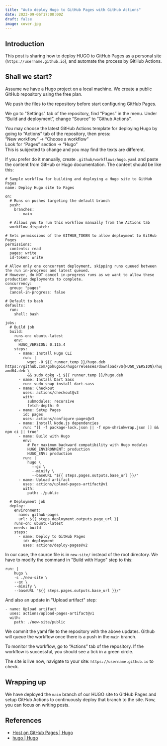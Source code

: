 ```yaml
---
title: "Auto deploy Hugo to GitHub Pages with GitHub Actions"
date: 2023-09-06T17:00:00Z
draft: false
image: cover.jpg
---
```


## Introduction

This post is sharing how to deploy HUGO to GitHub Pages as a personal site (`https://username.github.io`), and automate the process by GitHub Actions.

## Shall we start?
Assume we have a Hugo project on a local machine. We create a public GitHub repository using the free plan.

We push the files to the repository before start configuring GitHub Pages.

We go to "Settings" tab of the repository, find “Pages” in the menu. Under “Build and deployment”, change “Source” to “Github Actions”.

You may choose the latest GitHub Actions template for deploying Hugo by going to  “Actions” tab of the repository, then press:  
 “New workflow” → “Choose a workflow”  
 Look for “Pages” section → “Hugo”  
 This is subjected to change and you may find the texts are different.

If you prefer do it manually, create `.github/workflows/hugo.yaml` and paste the content from GitHub or Hugo documentation. The content should be like this:

```yaml{linenos=table}
# Sample workflow for building and deploying a Hugo site to GitHub Pages
name: Deploy Hugo site to Pages

on:
  # Runs on pushes targeting the default branch
  push:
    branches:
      - main

  # Allows you to run this workflow manually from the Actions tab
  workflow_dispatch:

# Sets permissions of the GITHUB_TOKEN to allow deployment to GitHub Pages
permissions:
  contents: read
  pages: write
  id-token: write

# Allow only one concurrent deployment, skipping runs queued between the run in-progress and latest queued.
# However, do NOT cancel in-progress runs as we want to allow these production deployments to complete.
concurrency:
  group: "pages"
  cancel-in-progress: false

# Default to bash
defaults:
  run:
    shell: bash

jobs:
  # Build job
  build:
    runs-on: ubuntu-latest
    env:
      HUGO_VERSION: 0.115.4
    steps:
      - name: Install Hugo CLI
        run: |
          wget -O ${{ runner.temp }}/hugo.deb https://github.com/gohugoio/hugo/releases/download/v${HUGO_VERSION}/hugo_extended_${HUGO_VERSION}_linux-amd64.deb \
          && sudo dpkg -i ${{ runner.temp }}/hugo.deb          
      - name: Install Dart Sass
        run: sudo snap install dart-sass
      - name: Checkout
        uses: actions/checkout@v3
        with:
          submodules: recursive
          fetch-depth: 0
      - name: Setup Pages
        id: pages
        uses: actions/configure-pages@v3
      - name: Install Node.js dependencies
        run: "[[ -f package-lock.json || -f npm-shrinkwrap.json ]] && npm ci || true"
      - name: Build with Hugo
        env:
          # For maximum backward compatibility with Hugo modules
          HUGO_ENVIRONMENT: production
          HUGO_ENV: production
        run: |
          hugo \
            --gc \
            --minify \
            --baseURL "${{ steps.pages.outputs.base_url }}/"          
      - name: Upload artifact
        uses: actions/upload-pages-artifact@v1
        with:
          path: ./public

  # Deployment job
  deploy:
    environment:
      name: github-pages
      url: ${{ steps.deployment.outputs.page_url }}
    runs-on: ubuntu-latest
    needs: build
    steps:
      - name: Deploy to GitHub Pages
        id: deployment
        uses: actions/deploy-pages@v2
```

In our case, the source file is in `new-site/` instead of the root directory. We have to modify the command in "Build with Hugo" step to this:

```yaml{linenos=table,linenostart=58,hl_lines=3}
run: |
    hugo \
    -s ./new-site \
    --gc \
    --minify \
    --baseURL "${{ steps.pages.outputs.base_url }}/"   
```

And also an update in "Upload artifact" step:
```yaml{linenos=table,linenostart=63,hl_lines=4}
- name: Upload artifact
  uses: actions/upload-pages-artifact@v1
  with:
    path: ./new-site/public
```

We commit the yaml file to the repository with the above updates. Github will queue the workflow once there is a push in the `main` branch.

To monitor the workflow, go to “Actions” tab of the repository. If the workflow is successful, you should see a tick in a green circle.

The site is live now, navigate to your site: `https://username.github.io` to check.

## Wrapping up

We have deployed the `main` branch of our HUGO site to GitHub Pages and setup GitHub Actions to continuously deploy that branch to the site. Now, you can focus on writing posts.

## References
- [Host on GitHub Pages | Hugo](https://gohugo.io/hosting-and-deployment/hosting-on-github/)
- [hugo | Hugo](https://gohugo.io/commands/hugo/)
